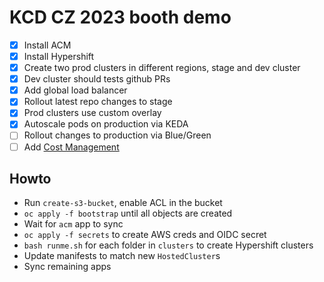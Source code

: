 # KCD CZ 2023 booth demo

* [x] Install ACM
* [x] Install Hypershift
* [x] Create two prod clusters in different regions, stage and dev cluster
* [x] Dev cluster should tests github PRs
* [x] Add global load balancer
* [x] Rollout latest repo changes to stage
* [x] Prod clusters use custom overlay
* [x] Autoscale pods on production via KEDA
* [ ] Rollout changes to production via Blue/Green
* [ ] Add [Cost Management](https://github.com/rhthsa/openshift-demo/blob/main/acm-observability.md)

## Howto

* Run `create-s3-bucket`, enable ACL in the bucket
* `oc apply -f bootstrap` until all objects are created
* Wait for `acm` app to sync
* `oc apply -f secrets` to create AWS creds and OIDC secret
* `bash runme.sh` for each folder in `clusters` to create Hypershift clusters
* Update manifests to match new `HostedCluster`s
* Sync remaining apps
